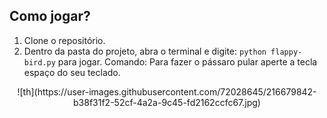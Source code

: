 ## Como jogar?
1. Clone o repositório.
2. Dentro da pasta do projeto, abra o terminal e digite: `python flappy-bird.py` para jogar.
Comando: Para fazer o pássaro pular aperte a tecla espaço do seu teclado.

<p align="center">
![th](https://user-images.githubusercontent.com/72028645/216679842-b38f31f2-52cf-4a2a-9c45-fd2162ccfc67.jpg)
</p>


